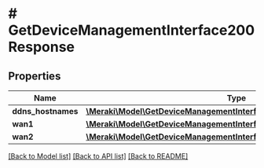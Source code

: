 # # GetDeviceManagementInterface200Response

## Properties

Name | Type | Description | Notes
------------ | ------------- | ------------- | -------------
**ddns_hostnames** | [**\Meraki\Model\GetDeviceManagementInterface200ResponseDdnsHostnames**](GetDeviceManagementInterface200ResponseDdnsHostnames.md) |  | [optional]
**wan1** | [**\Meraki\Model\GetDeviceManagementInterface200ResponseWan1**](GetDeviceManagementInterface200ResponseWan1.md) |  | [optional]
**wan2** | [**\Meraki\Model\GetDeviceManagementInterface200ResponseWan2**](GetDeviceManagementInterface200ResponseWan2.md) |  | [optional]

[[Back to Model list]](../../README.md#models) [[Back to API list]](../../README.md#endpoints) [[Back to README]](../../README.md)
